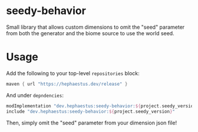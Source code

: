 # seedy-behavior
Small library that allows custom dimensions to omit the "seed" parameter from both the generator and the biome source to use the world seed.

# Usage
Add the following to your top-level `repositories` block:
```groovy
maven { url "https://hephaestus.dev/release" }
```

And under `depndencies`:
```groovy
modImplementation "dev.hephaestus:seedy-behavior:${project.seedy_version}"
include "dev.hephaestus:seedy-behavior:${project.seedy_version}"
```

Then, simply omit the "seed" parameter from your dimension json file!